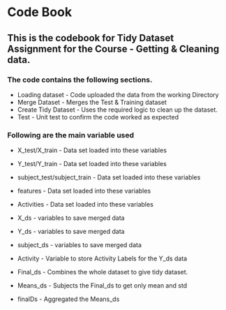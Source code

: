 # Code Book
## This is the codebook for Tidy Dataset Assignment for the Course - Getting & Cleaning data. 

### The code contains the following sections. 
* Loading dataset - Code uploaded the data from the working Directory
* Merge Dataset - Merges the Test & Training dataset
* Create Tidy Dataset - Uses the required logic to clean up the dataset. 
* Test - Unit test to confirm the code worked as expected

### Following are the main variable used
* X_test/X_train - Data set loaded into these variables
* Y_test/Y_train - Data set loaded into these variables
* subject_test/subject_train - Data set loaded into these variables
* features - Data set loaded into these variables
* Activities - Data set loaded into these variables


* X_ds - variables to save merged data
* Y_ds - variables to save merged data
* subject_ds - variables to save merged data
* Activity - Variable to store Activity Labels for the Y_ds data
* Final_ds - Combines the whole dataset to give tidy dataset. 
* Means_ds - Subjects the Final_ds to get only mean and std
* finalDs - Aggregated the Means_ds
